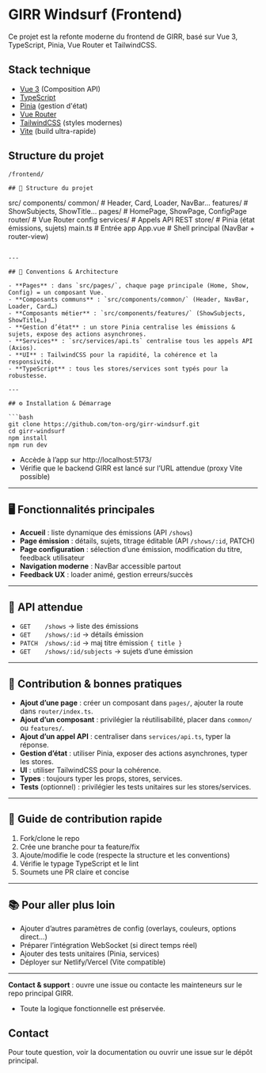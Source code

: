 # GIRR Windsurf (Frontend)

Ce projet est la refonte moderne du frontend de GIRR, basé sur Vue 3, TypeScript, Pinia, Vue Router et TailwindCSS.

## Stack technique
- [Vue 3](https://vuejs.org/) (Composition API)
- [TypeScript](https://www.typescriptlang.org/)
- [Pinia](https://pinia.vuejs.org/) (gestion d'état)
- [Vue Router](https://router.vuejs.org/)
- [TailwindCSS](https://tailwindcss.com/) (styles modernes)
- [Vite](https://vitejs.dev/) (build ultra-rapide)

## Structure du projet
```
/frontend/

## 📁 Structure du projet

```
src/
  components/
    common/         # Header, Card, Loader, NavBar...
    features/       # ShowSubjects, ShowTitle...
  pages/            # HomePage, ShowPage, ConfigPage
  router/           # Vue Router config
  services/         # Appels API REST
  store/            # Pinia (état émissions, sujets)
  main.ts           # Entrée app
  App.vue           # Shell principal (NavBar + router-view)
```

---

## 🧭 Conventions & Architecture

- **Pages** : dans `src/pages/`, chaque page principale (Home, Show, Config) = un composant Vue.
- **Composants communs** : `src/components/common/` (Header, NavBar, Loader, Card…)
- **Composants métier** : `src/components/features/` (ShowSubjects, ShowTitle…)
- **Gestion d’état** : un store Pinia centralise les émissions & sujets, expose des actions asynchrones.
- **Services** : `src/services/api.ts` centralise tous les appels API (Axios).
- **UI** : TailwindCSS pour la rapidité, la cohérence et la responsivité.
- **TypeScript** : tous les stores/services sont typés pour la robustesse.

---

## ⚙️ Installation & Démarrage

```bash
git clone https://github.com/ton-org/girr-windsurf.git
cd girr-windsurf
npm install
npm run dev
```

- Accède à l’app sur http://localhost:5173/
- Vérifie que le backend GIRR est lancé sur l’URL attendue (proxy Vite possible)

---

## 🖥️ Fonctionnalités principales

- **Accueil** : liste dynamique des émissions (API `/shows`)
- **Page émission** : détails, sujets, titrage éditable (API `/shows/:id`, PATCH)
- **Page configuration** : sélection d’une émission, modification du titre, feedback utilisateur
- **Navigation moderne** : NavBar accessible partout
- **Feedback UX** : loader animé, gestion erreurs/succès

---

## 🔌 API attendue

- `GET    /shows`                 → liste des émissions
- `GET    /shows/:id`             → détails émission
- `PATCH  /shows/:id`             → maj titre émission `{ title }`
- `GET    /shows/:id/subjects`    → sujets d’une émission

---

## 🧩 Contribution & bonnes pratiques

- **Ajout d’une page** : créer un composant dans `pages/`, ajouter la route dans `router/index.ts`.
- **Ajout d’un composant** : privilégier la réutilisabilité, placer dans `common/` ou `features/`.
- **Ajout d’un appel API** : centraliser dans `services/api.ts`, typer la réponse.
- **Gestion d’état** : utiliser Pinia, exposer des actions asynchrones, typer les stores.
- **UI** : utiliser TailwindCSS pour la cohérence.
- **Types** : toujours typer les props, stores, services.
- **Tests** (optionnel) : privilégier les tests unitaires sur les stores/services.

---

## 🤝 Guide de contribution rapide

1. Fork/clone le repo
2. Crée une branche pour ta feature/fix
3. Ajoute/modifie le code (respecte la structure et les conventions)
4. Vérifie le typage TypeScript et le lint
5. Soumets une PR claire et concise

---

## 📚 Pour aller plus loin

- Ajouter d’autres paramètres de config (overlays, couleurs, options direct…)
- Préparer l’intégration WebSocket (si direct temps réel)
- Ajouter des tests unitaires (Pinia, services)
- Déployer sur Netlify/Vercel (Vite compatible)

---

**Contact & support** : ouvre une issue ou contacte les mainteneurs sur le repo principal GIRR.
- Toute la logique fonctionnelle est préservée.

## Contact
Pour toute question, voir la documentation ou ouvrir une issue sur le dépôt principal.
